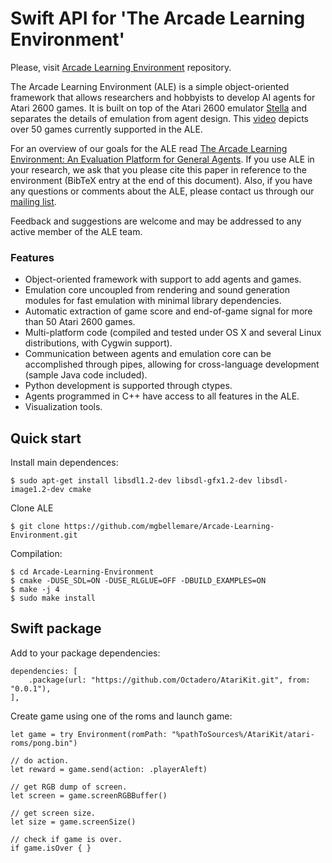 # Swift API for 'The Arcade Learning Environment'

Please, visit [Arcade Learning Environment](https://github.com/mgbellemare/Arcade-Learning-Environment) repository.

The Arcade Learning Environment (ALE) is a simple object-oriented framework that allows researchers and hobbyists to develop AI agents for Atari 2600 games. It is built on top of the Atari 2600 emulator [Stella](https://stella-emu.github.io/) and separates the details of emulation from agent design. This [video](https://www.youtube.com/watch?v=nzUiEkasXZI) depicts over 50 games currently supported in the ALE.

For an overview of our goals for the ALE read [The Arcade Learning Environment: An Evaluation Platform for General Agents](http://www.jair.org/papers/paper3912.html). If you use ALE in your research, we ask that you please cite this paper in reference to the environment (BibTeX entry at the end of this document). Also, if you have any questions or comments about the ALE, please contact us through our [mailing list](https://groups.google.com/forum/#!forum/arcade-learning-environment).


Feedback and suggestions are welcome and may be addressed to any active member of the ALE team.

### Features
- Object-oriented framework with support to add agents and games.
- Emulation core uncoupled from rendering and sound generation modules for fast emulation with minimal library dependencies.
- Automatic extraction of game score and end-of-game signal for more than 50 Atari 2600 games.
- Multi-platform code (compiled and tested under OS X and several Linux distributions, with Cygwin support).
- Communication between agents and emulation core can be accomplished through pipes, allowing for cross-language development (sample Java code included).
- Python development is supported through ctypes.
- Agents programmed in C++ have access to all features in the ALE.
- Visualization tools.

## Quick start


Install main dependences:
```
$ sudo apt-get install libsdl1.2-dev libsdl-gfx1.2-dev libsdl-image1.2-dev cmake
```
Clone ALE
```
$ git clone https://github.com/mgbellemare/Arcade-Learning-Environment.git
```

Compilation:

```
$ cd Arcade-Learning-Environment
$ cmake -DUSE_SDL=ON -DUSE_RLGLUE=OFF -DBUILD_EXAMPLES=ON
$ make -j 4
$ sudo make install
```
## Swift package
Add to your package dependencies:

```
dependencies: [
    .package(url: "https://github.com/Octadero/AtariKit.git", from: "0.0.1"),
],
```

Create game using one of the roms and launch game:
```
let game = try Environment(romPath: "%pathToSources%/AtariKit/atari-roms/pong.bin")

// do action.
let reward = game.send(action: .playerAleft)

// get RGB dump of screen.
let screen = game.screenRGBBuffer()

// get screen size.
let size = game.screenSize()

// check if game is over.
if game.isOver { }
```

